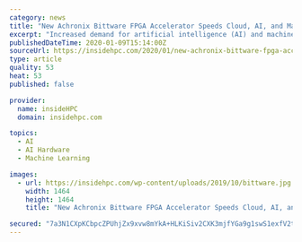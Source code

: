 ```yaml
---
category: news
title: "New Achronix Bittware FPGA Accelerator Speeds Cloud, AI, and Machine Learning"
excerpt: "Increased demand for artificial intelligence (AI) and machine learning (ML) applications is driving demand for accelerator ... high-performance machine learning processors and a new 2D network-on-chip for high bandwidth and energy-efficient data movement. BittWare has a 30-year track record of successfully designing and deploying advanced ..."
publishedDateTime: 2020-01-09T15:14:00Z
sourceUrl: https://insidehpc.com/2020/01/new-achronix-bittware-fpga-accelerator-speeds-cloud-ai-and-machine-learning/
type: article
quality: 53
heat: 53
published: false

provider:
  name: insideHPC
  domain: insidehpc.com

topics:
  - AI
  - AI Hardware
  - Machine Learning

images:
  - url: https://insidehpc.com/wp-content/uploads/2019/10/bittware.jpg
    width: 1464
    height: 1464
    title: "New Achronix Bittware FPGA Accelerator Speeds Cloud, AI, and Machine Learning"

secured: "7a3N1CXpKCbpcZPUhjZx9xvw8mYkA+HLKiSiv2CXK3mjfYGa9g1swS1exfV2teX0otLyp9Elej8fjPjZTLgceZhWJq1MlJU3jq5G8mb/oDxqwIdDyQy77/p1ShSFFa6Dj1xRdQ/vXaqGWlTssHcuhL1RPUcOPlflqcc5TxPMhmFuVcKfdcCMbdqro50dr4700K0NQ+FCsVTYSMD+rMDnmjVJbZfOJVzamDY1TrcPydjNEh4KnVknk6Zg+OLbsJLvX0zVHWdkdJP7urL8CEtt55EUnj88hcva1RvG9oSSv0szxUnrkMv1Z7OSQXprVLIIgr2qJIUH+mYAvizggFOnxRqWHIayXtUgAUZV4vR8dvXaHDjiwnDMxPMmgvstOpM1/8AEIj16C8c/IA8H8TIvWa3i6cwJeCSgt2brqKw6k6s0ZDgYf6TkK8lGvI8FqhctpHNMhN22oT87NYL7IpsdqQ==;H8aWkFU4LXlDQxDuSGBJKw=="
---
```



